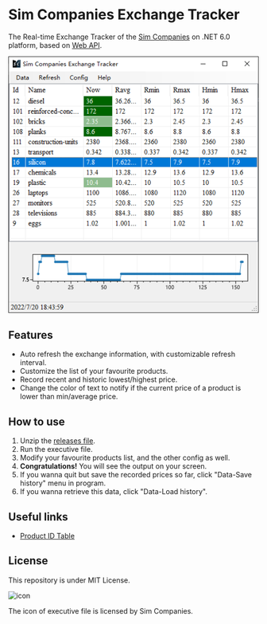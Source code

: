 #  Sim Companies Exchange Tracker

The Real-time Exchange Tracker of the [Sim Companies](https://www.simcompanies.com/) on .NET 6.0 platform, based on [Web API](https://www.simcompanies.com/articles/api). 

![screenshot](screenshot-1.png)

## Features

- Auto refresh the exchange information, with customizable refresh interval.
- Customize the list of your favourite products.
- Record recent and historic lowest/highest price.
- Change the color of text to notify if the current price of a product is lower than min/average price.

## How to use

1. Unzip the [releases file](https://github.com/bac0id/simcompanies-exchange-tracker/releases).
3. Run the executive file. 
3. Modify your favourite products list, and the other config as well.
4. **Congratulations!** You will see the output on your screen.
5. If you wanna quit but save the recorded prices so far, click "Data-Save history" menu in program.
6. If you wanna retrieve this data, click "Data-Load history".

## Useful links

- [Product ID Table](docs/product-id-list.md)

## License

This repository is under MIT License. 

![icon](https://d1fxy698ilbz6u.cloudfront.net/static/images/favico/favicon.ico)

The icon of executive file is licensed by Sim Companies. 
